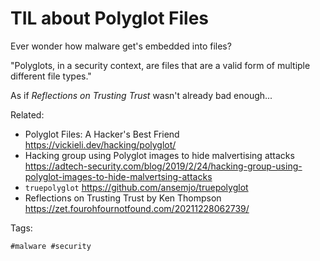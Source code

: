 # TIL about Polyglot Files

Ever wonder how malware get's embedded into files?

"Polyglots, in a security context, are files that are a valid form of
multiple different file types."

As if *Reflections on Trusting Trust* wasn't already bad enough...

Related:

* Polyglot Files: A Hacker's Best Friend
	<https://vickieli.dev/hacking/polyglot/>
* Hacking group using Polyglot images to hide malvertising attacks
	<https://adtech-security.com/blog/2019/2/24/hacking-group-using-polyglot-images-to-hide-malvertsing-attacks>
* `truepolyglot`
	<https://github.com/ansemjo/truepolyglot>
* Reflections on Trusting Trust by Ken Thompson
	<https://zet.fourohfournotfound.com/20211228062739/>

Tags:

	#malware #security
